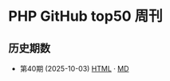 # PHP GitHub top50 周刊

## 历史期数

- 第40期 (2025-10-03) [HTML](docs/top50-2025-W40.html) · [MD](releases/top50-2025-W40.md)
